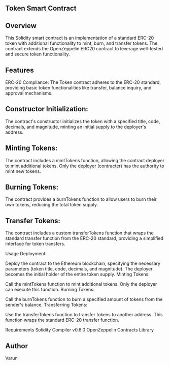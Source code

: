 ## Token Smart Contract 

## Overview
This Solidity smart contract is an implementation of a standard ERC-20 token with additional functionality to mint, burn, and transfer tokens. The contract extends the OpenZeppelin ERC20 contract to leverage well-tested and secure token functionality.

## Features
ERC-20 Compliance: The Token contract adheres to the ERC-20 standard, providing basic token functionalities like transfer, balance inquiry, and approval mechanisms.

## Constructor Initialization:
 The contract's constructor initializes the token with a specified title, code, decimals, and magnitude, minting an initial supply to the deployer's address.

## Minting Tokens:
 The contract includes a mintTokens function, allowing the contract deployer to mint additional tokens. Only the deployer (contracter) has the authority to mint new tokens.

## Burning Tokens:
 The contract provides a burnTokens function to allow users to burn their own tokens, reducing the total token supply.

## Transfer Tokens:
 The contract includes a custom transferTokens function that wraps the standard transfer function from the ERC-20 standard, providing a simplified interface for token transfers.

Usage
Deployment:

Deploy the contract to the Ethereum blockchain, specifying the necessary parameters (token title, code, decimals, and magnitude).
The deployer becomes the initial holder of the entire token supply.
Minting Tokens:

Call the mintTokens function to mint additional tokens. Only the deployer can execute this function.
Burning Tokens:

Call the burnTokens function to burn a specified amount of tokens from the sender's balance.
Transferring Tokens:

Use the transferTokens function to transfer tokens to another address. This function wraps the standard ERC-20 transfer function.

Requirements
Solidity Compiler v0.8.0 
OpenZeppelin Contracts Library

## Author

Varun

